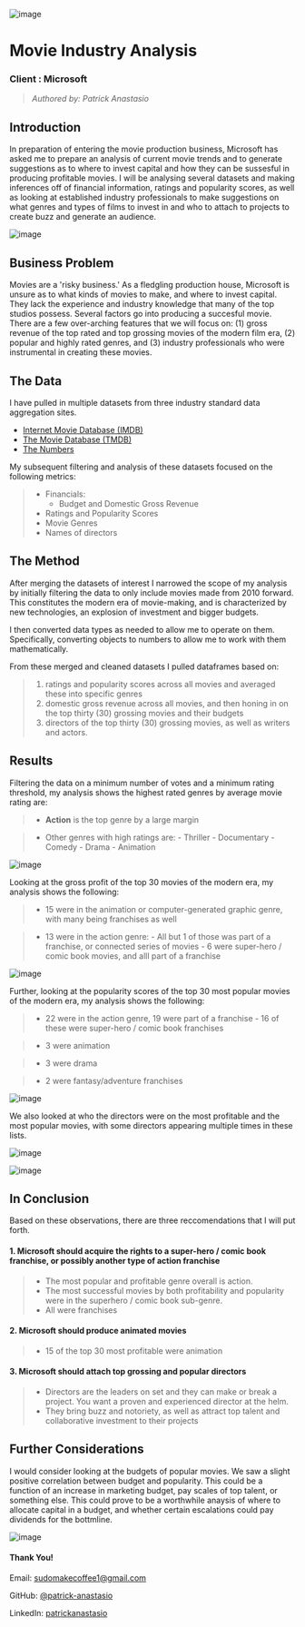 ![image](./images/movie-business-consumer-demand.jpg)

# **Movie Industry Analysis**
### Client  :  Microsoft
> *Authored by: Patrick Anastasio*

## Introduction

In preparation of entering the movie production business, Microsoft has asked me to prepare an analysis of current movie trends and to generate suggestions as to where to invest capital and how they can be sussesful in producing profitable movies. I will be analysing several datasets and making inferences off of financial information, ratings and popularity scores, as well as looking at established industry professionals to make suggestions on what genres and types of films to invest in and who to attach to projects to create buzz and generate an audience.

![image](./images/risky2.jpg)

## Business Problem

Movies are a 'risky business.' As a fledgling production house, Microsoft is unsure as to what kinds of movies to make, and where to invest capital. They lack the experience and industry knowledge that many of the top studios possess. Several factors go into producing a succesful movie. There are a few over-arching features that we will focus on: (1) gross revenue of the top rated and top grossing movies of the modern film era, (2) popular and highly rated genres, and (3) industry professionals who were instrumental in creating these movies.

## The Data

I have pulled in multiple datasets from three industry standard data aggregation sites.
- [Internet Movie Database (IMDB)](https://www.imdb.com/)
- [The Movie Database (TMDB)](https://www.themoviedb.org/?language=en-US)
- [The Numbers](https://www.the-numbers.com/)

My subsequent filtering and analysis of these datasets focused on the following metrics:
> - Financials: 
>    - Budget and Domestic Gross Revenue
> - Ratings and Popularity Scores
> - Movie Genres
> - Names of directors

## The Method

After merging the datasets of interest I narrowed the scope of my analysis by initially filtering the data to only include movies made from 2010 forward. This constitutes the modern era of movie-making, and is characterized by new technologies, an explosion of investment and bigger budgets.

I then converted data types as needed to allow me to operate on them. Specifically, converting objects to numbers to allow me to work with them mathematically.

From these merged and cleaned datasets I pulled dataframes based on:
>1. ratings and popularity scores across all movies and averaged these into specific genres  
>2. domestic gross revenue across all movies, and then honing in on the top thirty (30) grossing movies and their budgets  
>3. directors of the top thirty (30) grossing movies, as well as writers and actors.

## Results
Filtering the data on a minimum number of votes and a minimum rating threshold, my analysis shows the highest rated genres by average movie rating are:
    
  > - **Action** is the top genre by a large margin 

  > - Other genres with high ratings are:
        - Thriller
        - Documentary
        - Comedy
        - Drama
        - Animation
        
![image](./images/genres_by_rating.png)

Looking at the gross profit of the top 30 movies of the modern era, my analysis shows the following:

   > - 15 were in the animation or computer-generated graphic genre, with many being franchises as well

   > - 13 were in the action genre:
        - All but 1 of those was part of a franchise, or connected series of movies
        - 6 were super-hero / comic book movies, and alll part of a franchise
        
![image](./images/profit.png)

Further, looking at the popularity scores of the top 30 most popular movies of the modern era, my analysis shows the following:

   > - 22 were in the action genre, 19 were part of a franchise
        - 16 of these were super-hero / comic book franchises
        
   > - 3 were animation

   > - 3 were drama

   > - 2 were fantasy/adventure franchises

![image](./images/popularity_score.png)

We also looked at who the directors were on the most profitable and the most popular movies, with some directors appearing multiple times in these lists.

![image](./images/top_profit_directors.png)

![image](./images/most_popular_directors.png)

## In Conclusion
Based on these observations, there are three reccomendations that I will put forth.

#### 1.  Microsoft should acquire the rights to a super-hero / comic book franchise, or possibly another type of action franchise
>- The most popular and profitable genre overall is action.  
>- The most successful movies by both profitability and popularity were in the superhero / comic book sub-genre.  
>- All were franchises

#### 2.  Microsoft should produce animated movies
>- 15 of the top 30 most profitable were animation

#### 3.  Microsoft should attach top grossing and popular directors
>- Directors are the leaders on set and they can make or break a project. You want a proven and experienced director at the helm.  
>- They bring buzz and notoriety, as well as attract top talent and collaborative investment to their projects

## Further Considerations

I would consider looking at the budgets of popular movies. We saw a slight positive correlation between budget and popularity. This could be a function of an increase in marketing budget, pay scales of top talent, or something else. This could prove to be a worthwhile anaysis of where to allocate capital in a budget, and whether certain escalations could pay dividends for the bottmline.

![image](./images/popularity_vs_budget.png)


#### Thank You!

Email: sudomakecoffee1@gmail.com  

GitHub: [@patrick-anastasio](https://github.com/patrick-anastasio)

LinkedIn: [patrickanastasio](linkedin.com/in/patrickanastasio/)